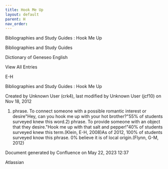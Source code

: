 ```yaml
---
title: Hook Me Up
layout: default
parent: H
nav_order:
---
```


Bibliographies and Study Guides : Hook Me Up

Bibliographies and Study Guides

Dictionary of Geneseo English

View All Entries

E-H

Bibliographies and Study Guides : Hook Me Up

Created by  Unknown User (crk4), last modified by  Unknown User (jcf10) on Nov 18, 2012

1) phrase. To connect someone with a possible romantic interest or desire&quot;Hey, can you hook me up with your hot brother?&quot;55% of students surveyed knew this word.2) phrase. To provide someone with an object that they desire.&quot;Hook me up with that salt and pepper!&quot;40% of students surveyed knew this term.(Klein, E-H, 2008)As of 2012, 100% of students surveyed know this phrase. 0% believe it is of local origin.(Flynn, G-M, 2012)

Document generated by Confluence on May 22, 2023 12:37

Atlassian
